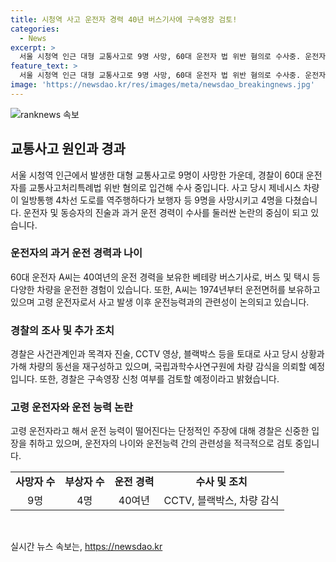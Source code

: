 ```yaml
---
title: 시청역 사고 운전자 경력 40년 버스기사에 구속영장 검토!
categories:
  - News
excerpt: >
  서울 시청역 인근 대형 교통사고로 9명 사망, 60대 운전자 법 위반 혐의로 수사중. 운전자는 급발진 주장하며 경력은 버스기사. 사고 후 고령 운전자 자격 논란 속, 경찰은 사건 재구성 및 엄정 수사 약속. A씨의 입장은 아직 알려지지 않음.
feature_text: >
  서울 시청역 인근 대형 교통사고로 9명 사망, 60대 운전자 법 위반 혐의로 수사중. 운전자는 급발진 주장하며 경력은 버스기사. 사고 후 고령 운전자 자격 논란 속, 경찰은 사건 재구성 및 엄정 수사 약속. A씨의 입장은 아직 알려지지 않음.
image: 'https://newsdao.kr/res/images/meta/newsdao_breakingnews.jpg'
---
```


<p><img src="https://newsdao.kr/res/images/meta/newsdao_breakingnews.jpg" alt="ranknews 속보" /></p>

<h2 data-ke-size="size26">교통사고 원인과 경과</h2>

<p data-ke-size="size16">서울 시청역 인근에서 발생한 대형 교통사고로 9명이 사망한 가운데, 경찰이 60대 운전자를 교통사고처리특례법 위반 혐의로 입건해 수사 중입니다. 사고 당시 제네시스 차량이 일방통행 4차선 도로를 역주행하다가 보행자 등 9명을 사망시키고 4명을 다쳤습니다. 운전자 및 동승자의 진술과 과거 운전 경력이 수사를 둘러싼 논란의 중심이 되고 있습니다.</p>

<h3>운전자의 과거 운전 경력과 나이</h3>

<p data-ke-size="size16">60대 운전자 A씨는 40여년의 운전 경력을 보유한 베테랑 버스기사로, 버스 및 택시 등 다양한 차량을 운전한 경험이 있습니다. 또한, A씨는 1974년부터 운전면허를 보유하고 있으며 고령 운전자로서 사고 발생 이후 운전능력과의 관련성이 논의되고 있습니다.</p>

<h3>경찰의 조사 및 추가 조치</h3>

<p data-ke-size="size16">경찰은 사건관계인과 목격자 진술, CCTV 영상, 블랙박스 등을 토대로 사고 당시 상황과 가해 차량의 동선을 재구성하고 있으며, 국립과학수사연구원에 차량 감식을 의뢰할 예정입니다. 또한, 경찰은 구속영장 신청 여부를 검토할 예정이라고 밝혔습니다.</p>

<h3>고령 운전자와 운전 능력 논란</h3>

<p data-ke-size="size16">고령 운전자라고 해서 운전 능력이 떨어진다는 단정적인 주장에 대해 경찰은 신중한 입장을 취하고 있으며, 운전자의 나이와 운전능력 간의 관련성을 적극적으로 검토 중입니다.</p>

<table>
  <tr>
    <td style="text-align: center; height: 17px;"><b>사망자 수</b></td>
    <td style="text-align: center; height: 17px;"><b>부상자 수</b></td>
    <td style="text-align: center; height: 17px;"><b>운전 경력</b></td>
    <td style="text-align: center; height: 17px;"><b>수사 및 조치</b></td>
  </tr>
  <tr>
    <td style="text-align: center; height: 17px;">9명</td>
    <td style="text-align: center; height: 17px;">4명</td>
    <td style="text-align: center; height: 17px;">40여년</td>
    <td style="text-align: center; height: 17px;">CCTV, 블랙박스, 차량 감식</td>
  </tr>
</table>

<p data-ke-size="size16">&nbsp;</p>
실시간 뉴스 속보는, <a href="https://newsdao.kr" rel="dofollow">https://newsdao.kr</a>


